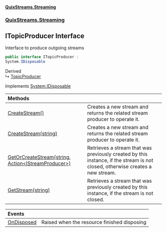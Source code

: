 #### [QuixStreams.Streaming](index.md 'index')
### [QuixStreams.Streaming](QuixStreams.Streaming.md 'QuixStreams.Streaming')

## ITopicProducer Interface

Interface to produce outgoing streams

```csharp
public interface ITopicProducer :
System.IDisposable
```

Derived  
&#8627; [TopicProducer](TopicProducer.md 'QuixStreams.Streaming.TopicProducer')

Implements [System.IDisposable](https://docs.microsoft.com/en-us/dotnet/api/System.IDisposable 'System.IDisposable')

| Methods | |
| :--- | :--- |
| [CreateStream()](ITopicProducer.CreateStream().md 'QuixStreams.Streaming.ITopicProducer.CreateStream()') | Creates a new stream and returns the related stream producer to operate it. |
| [CreateStream(string)](ITopicProducer.CreateStream(string).md 'QuixStreams.Streaming.ITopicProducer.CreateStream(string)') | Creates a new stream and returns the related stream producer to operate it. |
| [GetOrCreateStream(string, Action&lt;IStreamProducer&gt;)](ITopicProducer.GetOrCreateStream(string,Action_IStreamProducer_).md 'QuixStreams.Streaming.ITopicProducer.GetOrCreateStream(string, System.Action<QuixStreams.Streaming.IStreamProducer>)') | Retrieves a stream that was previously created by this instance, if the stream is not closed, otherwise creates a new stream. |
| [GetStream(string)](ITopicProducer.GetStream(string).md 'QuixStreams.Streaming.ITopicProducer.GetStream(string)') | Retrieves a stream that was previously created by this instance, if the stream is not closed. |

| Events | |
| :--- | :--- |
| [OnDisposed](ITopicProducer.OnDisposed.md 'QuixStreams.Streaming.ITopicProducer.OnDisposed') | Raised when the resource finished disposing |
